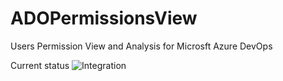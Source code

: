 # ADOPermissionsView
Users Permission View and Analysis for Microsft Azure DevOps

Current status
![Integration](https://github.com/jagocki/ADOPermissionsView/workflows/Integration/badge.svg)

